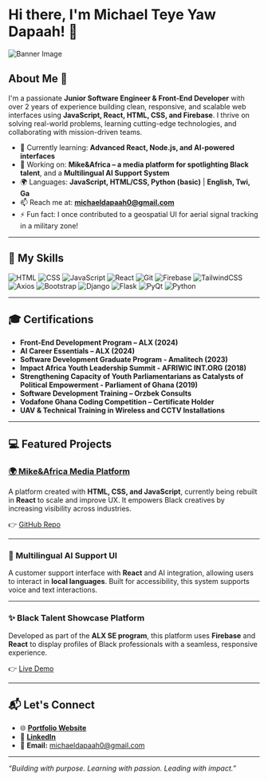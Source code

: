 # Hi there, I'm Michael Teye Yaw Dapaah! 👋

![Banner Image](https://michaeldapaah.netlify.app/images/cover2.jpg)

## About Me 🚀

I'm a passionate **Junior Software Engineer & Front-End Developer** with over 2 years of experience building clean, responsive, and scalable web interfaces using **JavaScript, React, HTML, CSS, and Firebase**. I thrive on solving real-world problems, learning cutting-edge technologies, and collaborating with mission-driven teams.

- 🌱 Currently learning: **Advanced React, Node.js, and AI-powered interfaces**
- 🔭 Working on: **Mike&Africa – a media platform for spotlighting Black talent**, and a **Multilingual AI Support System**
- 🌍 Languages: **JavaScript, HTML/CSS, Python (basic)** | **English, Twi, Ga**
- 📫 Reach me at: **michaeldapaah0@gmail.com**
- ⚡ Fun fact: I once contributed to a geospatial UI for aerial signal tracking in a military zone!

---

## 🧠 My Skills

![HTML](https://img.shields.io/badge/-HTML-E34F26?style=flat-square&logo=html5&logoColor=white)
![CSS](https://img.shields.io/badge/-CSS-1572B6?style=flat-square&logo=css3&logoColor=white)
![JavaScript](https://img.shields.io/badge/-JavaScript-F7DF1E?style=flat-square&logo=javascript&logoColor=black)
![React](https://img.shields.io/badge/-React-61DAFB?style=flat-square&logo=react&logoColor=black)
![Git](https://img.shields.io/badge/-Git-F05032?style=flat-square&logo=git&logoColor=white)
![Firebase](https://img.shields.io/badge/-Firebase-FFCA28?style=flat-square&logo=firebase&logoColor=black)
![TailwindCSS](https://img.shields.io/badge/-TailwindCSS-38B2AC?style=flat-square&logo=tailwind-css&logoColor=white)
![Axios](https://img.shields.io/badge/axios-671ddf?&style=for-the-badge&logo=axios&logoColor=white)
![Bootstrap](https://img.shields.io/badge/Bootstrap-563D7C?style=for-the-badge&logo=bootstrap&logoColor=white)
![Django](https://img.shields.io/badge/Django-092E20?style=for-the-badge&logo=django&logoColor=green)
![Flask](https://img.shields.io/badge/Django-092E20?style=for-the-badge&logo=django&logoColor=green)
![PyQt](https://img.shields.io/badge/Qt-41CD52?style=for-the-badge&logo=qt&logoColor=white)
![Python](https://img.shields.io/badge/Python-FFD43B?style=for-the-badge&logo=python&logoColor=blue)

---

## 🎓 Certifications

- **Front-End Development Program – ALX (2024)**
- **AI Career Essentials – ALX (2024)**
- **Software Development Graduate Program - Amalitech (2023)**
- **Impact Africa Youth Leadership Summit - AFRIWIC INT.ORG (2018)**
- **Strengthening Capacity of Youth Parliamentarians as Catalysts of Political Empowerment - Parliament of Ghana (2019)**
- **Software Development Training – Orzbek Consults**
- **Vodafone Ghana Coding Competition – Certificate Holder**
- **UAV & Technical Training in Wireless and CCTV Installations**

---

## 💻 Featured Projects

### [🌍 Mike&Africa Media Platform](https://michaeldapaah.github.io/mikeandafrica/)

A platform created with **HTML, CSS, and JavaScript**, currently being rebuilt in **React** to scale and improve UX. It empowers Black creatives by increasing visibility across industries.

👉 [GitHub Repo](https://github.com/michaeldapaah/mikeandafrica)

---

### 🤖 Multilingual AI Support UI

A customer support interface with **React** and AI integration, allowing users to interact in **local languages**. Built for accessibility, this system supports voice and text interactions.

---

### ✨ Black Talent Showcase Platform

Developed as part of the **ALX SE program**, this platform uses **Firebase** and **React** to display profiles of Black professionals with a seamless, responsive experience.

👉 [Live Demo](https://black-talent-platform-28qo7i10y.vercel.app/)

---

## 📬 Let's Connect

- 🌐 **[Portfolio Website](https://michaeldapaah.netlify.app)**
- 💼 **[LinkedIn](https://www.linkedin.com/in/michaeldapaah)**
- 📧 **Email:** michaeldapaah0@gmail.com

---

_“Building with purpose. Learning with passion. Leading with impact.”_
